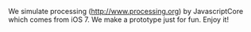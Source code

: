 We simulate processing (http://www.processing.org) by JavascriptCore which comes from iOS 7.
We make a prototype just for fun.
Enjoy it!